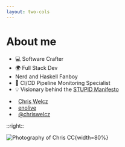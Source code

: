 ```yaml
---
layout: two-cols
---
```


# About me

- 💻 Software Crafter
- 🌍 Full Stack Dev
- <devicon-haskell aria-label="Haskell"/> Nerd and Haskell Fanboy
- 🧐 CI/CD Pipeline Monitoring Specialist
- 💡 Visionary behind the [STUPID Manifesto](https://enolive.github.io/stupid-manifesto/)

<ul class="absolute bottom-3" aria-label="Contact">
  <li>
    <mdi-linkedin/>&nbsp; 
    <a href="https://www.linkedin.com/in/chris-welcz-823603274/" aria-label="LinkedIn profile" target="_blank">
      Chris Welcz
    </a>
  </li>
  <li>
    <mdi-github/>&nbsp; 
    <a href="https://github.com/enolive" aria-label="GitHub Profile" target="_blank">
      enolive
    </a>
  </li>
  <li>
    <bi-bluesky/>&nbsp; 
    <a href="https://bsky.app/profile/chriswelcz.bsky.social" aria-label="BlueSky Profile" target="_blank">
      @chriswelcz
    </a>
  </li>
</ul>

::right::

![Photography of Chris CC](/chris-cc-photo.jpg){width=80%}

<style>
  ul {
    @apply list-none;

    li {
      @apply ml-0;
    }
  }
</style>